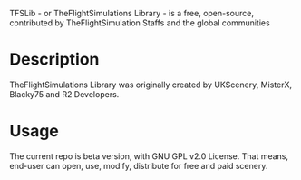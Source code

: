 TFSLib - or TheFlightSimulations Library - is a free, open-source, contributed by TheFlightSimulation Staffs and the global communities

# Description

TheFlightSimulations Library was originally created by UKScenery, MisterX, Blacky75 and R2 Developers.

# Usage

The current repo is beta version, with GNU GPL v2.0 License. That means, end-user can open, use, modify, distribute for free and paid scenery.
